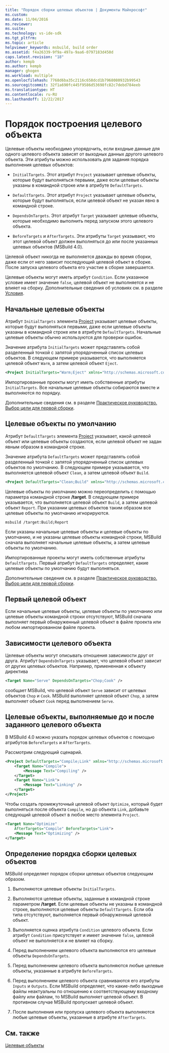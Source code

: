 ```yaml
---
title: "Порядок сборки целевых объектов | Документы Майкрософт"
ms.custom: 
ms.date: 11/04/2016
ms.reviewer: 
ms.suite: 
ms.technology: vs-ide-sdk
ms.tgt_pltfrm: 
ms.topic: article
helpviewer_keywords: msbuild, build order
ms.assetid: f4a26339-9f9a-497a-9aa6-0797183d450d
caps.latest.revision: "18"
author: kempb
ms.author: kempb
manager: ghogen
ms.workload: multiple
ms.openlocfilehash: 7768d6ba35c2116c658dcd1b7968080932b99543
ms.sourcegitcommit: 32f1a690fc445f9586d53698fc82c7debd784eeb
ms.translationtype: HT
ms.contentlocale: ru-RU
ms.lasthandoff: 12/22/2017
---
```

# <a name="target-build-order"></a>Порядок построения целевого объекта
Целевые объекты необходимо упорядочить, если входные данные для одного целевого объекта зависят от выходных данных другого целевого объекта. Эти атрибуты можно использовать для задания порядка выполнения целевых объектов:  
  
-   `InitialTargets`. Этот атрибут `Project` указывает целевые объекты, которые будут выполняться первыми, даже если целевые объекты указаны в командной строке или в атрибуте `DefaultTargets`.  
  
-   `DefaultTargets`. Этот атрибут `Project` указывает целевые объекты, которые будут выполняться, если целевой объект не указан явно в командной строке.  
  
-   `DependsOnTargets`. Этот атрибут `Target` указывает целевые объекты, которые необходимо выполнить перед запуском этого целевого объекта.  
  
-   `BeforeTargets` и `AfterTargets`. Эти атрибуты `Target` указывают, что этот целевой объект должен выполняться до или после указанных целевых объектов (MSBuild 4.0).  
  
 Целевой объект никогда не выполняется дважды во время сборки, даже если от него зависит последующий целевой объект в сборке. После запуска целевого объекта его участие в сборке завершается.  
  
 Целевые объекты могут иметь атрибут `Condition`. Если указанное условие имеет значение `false`, целевой объект не выполняется и не влияет на сборку. Дополнительные сведения об условиях см. в разделе [Условия](../msbuild/msbuild-conditions.md).  
  
## <a name="initial-targets"></a>Начальные целевые объекты  
 Атрибут `InitialTargets` элемента [Project](../msbuild/project-element-msbuild.md) указывает целевые объекты, которые будут выполняться первыми, даже если целевые объекты указаны в командной строке или в атрибуте `DefaultTargets`. Начальные целевые объекты обычно используются для проверки ошибок.  
  
 Значение атрибута `InitialTargets` может представлять собой разделенный точкой с запятой упорядоченный список целевых объектов. В следующем примере указывается, что выполняется целевой объект `Warm`, а затем целевой объект `Eject`.  
  
```xml  
<Project InitialTargets="Warm;Eject" xmlns="http://schemas.microsoft.com/developer/msbuild/2003">  
```  
  
 Импортированные проекты могут иметь собственные атрибуты `InitialTargets`. Все начальные целевые объекты собираются вместе и выполняются по порядку.  
  
 Дополнительные сведения см. в разделе [Практическое руководство. Выбор цели для первой сборки](../msbuild/how-to-specify-which-target-to-build-first.md).  
  
## <a name="default-targets"></a>Целевые объекты по умолчанию  
 Атрибут `DefaultTargets` элемента [Project](../msbuild/project-element-msbuild.md) указывает, какой целевой объект или целевые объекты создаются, если целевой объект не задан явным образом в командной строке.  
  
 Значение атрибута `DefaultTargets` может представлять собой разделенный точкой с запятой упорядоченный список целевых объектов по умолчанию. В следующем примере указывается, что выполняется целевой объект `Clean`, а затем целевой объект `Build`.  
  
```xml  
<Project DefaultTargets="Clean;Build" xmlns="http://schemas.microsoft.com/developer/msbuild/2003">  
```  
  
 Целевые объекты по умолчанию можно переопределить с помощью параметра командной строке **/target**. В следующем примере указывается, что выполняется целевой объект `Build`, а затем целевой объект `Report`. При указании целевых объектов таким образом все целевые объекты по умолчанию игнорируются.  
  
 `msbuild /target:Build;Report`  
  
 Если указаны начальные целевые объекты и целевые объекты по умолчанию, и не указаны целевые объекты командной строки, MSBuild сначала выполняет начальные целевые объекты, а затем целевые объекты по умолчанию.  
  
 Импортированные проекты могут иметь собственные атрибуты `DefaultTargets`. Первый атрибут `DefaultTargets` определяет, какие целевые объекты по умолчанию будут выполняться.  
  
 Дополнительные сведения см. в разделе [Практическое руководство. Выбор цели для первой сборки](../msbuild/how-to-specify-which-target-to-build-first.md).  
  
## <a name="first-target"></a>Первый целевой объект  
 Если начальные целевые объекты, целевые объекты по умолчанию или целевые объекты командной строки отсутствуют, MSBuild сначала выполняет первый обнаруженный целевой объект в файле проекта или любом импортированном файле проекта.  
  
## <a name="target-dependencies"></a>Зависимости целевого объекта  
 Целевые объекты могут описывать отношения зависимости друг от друга. Атрибут `DependsOnTargets` указывает, что целевой объект зависит от других целевых объектов. Например, примененная к объекту директива  
  
```xml  
<Target Name="Serve" DependsOnTargets="Chop;Cook" />  
```  
  
 сообщает MSBuild, что целевой объект `Serve` зависит от целевых объектов `Chop` и `Cook`. MSBuild выполняет целевой объект `Chop`, а затем выполняет объект `Cook` перед выполнением `Serve`.  
  
## <a name="beforetargets-and-after-targets"></a>Целевые объекты, выполняемые до и после заданного целевого объекта  
 В MSBuild 4.0 можно указать порядок целевых объектов с помощью атрибутов `BeforeTargets` и `AfterTargets`.  
  
 Рассмотрим следующий сценарий.  
  
```xml  
<Project DefaultTargets="Compile;Link" xmlns="http://schemas.microsoft.com/developer/msbuild/2003">  
    <Target Name="Compile">  
        <Message Text="Compiling" />  
    </Target>  
    <Target Name="Link">  
        <Message Text="Linking" />  
    </Target>  
</Project>  
```  
  
 Чтобы создать промежуточный целевой объект `Optimize`, который будет выполняться после объекта `Compile`, но до объекта `Link`, добавьте следующий целевой объект в любое место элемента `Project`.  
  
```xml  
<Target Name="Optimize"   
    AfterTargets="Compile" BeforeTargets="Link">  
    <Message Text="Optimizing" />  
</Target>  
```  
  
## <a name="determining-the-target-build-order"></a>Определение порядка сборки целевых объектов  
 MSBuild определяет порядок сборки целевых объектов следующим образом.  
  
1.  Выполняются целевые объекты `InitialTargets`.  
  
2.  Выполняются целевые объекты, заданные в командной строке параметром **/target**. Если целевые объекты не указаны в командной строке, выполняются целевые объекты `DefaultTargets`. Если оба типа отсутствуют, выполняется первый обнаруженный целевой объект.  
  
3.  Выполняется оценка атрибута `Condition` целевого объекта. Если атрибут `Condition` присутствует и имеет значение `false`, целевой объект не выполняется и не влияет на сборку.  
  
4.  Перед выполнением целевого объекта выполняются его целевые объекты `DependsOnTargets`.  
  
5.  Перед выполнением целевого объекта выполняются любые целевые объекты, указанные в атрибуте `BeforeTargets`.  
  
6.  Перед выполнением целевого объекта сравниваются его атрибуты `Inputs` и `Outputs`. Если MSBuild определяет, что какие-либо выходные файлы неактуальны по отношению к соответствующему входному файлу или файлам, то MSBuild выполняет целевой объект. В противном случае MSBuild пропускает целевой объект.  
  
7.  После выполнения или пропуска целевого объекта выполняются любые целевые объекты, указанные в атрибуте `AfterTargets`.  
  
## <a name="see-also"></a>См. также  
 [Целевые объекты](../msbuild/msbuild-targets.md)